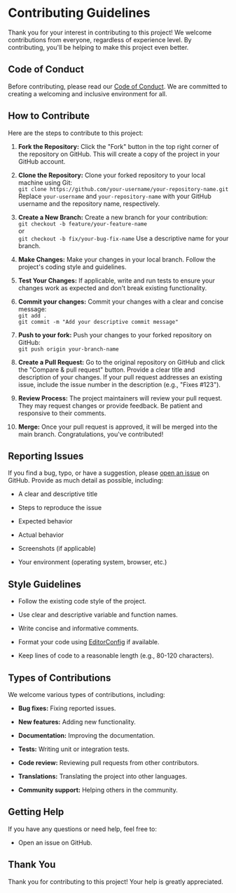 Contributing Guidelines
=======================

Thank you for your interest in contributing to this project! We welcome contributions from everyone, regardless of experience level. By contributing, you'll be helping to make this project even better.

Code of Conduct
---------------

Before contributing, please read our [Code of Conduct](CODE_OF_CONDUCT.md). We are committed to creating a welcoming and inclusive environment for all.

How to Contribute
-----------------

Here are the steps to contribute to this project:

1. **Fork the Repository:** Click the "Fork" button in the top right corner of the repository on GitHub. This will create a copy of the project in your GitHub account.
    
2. **Clone the Repository:** Clone your forked repository to your local machine using Git:  
`git clone https://github.com/your-username/your-repository-name.git`  
Replace `your-username` and `your-repository-name` with your GitHub username and the repository name, respectively.
    
3. **Create a New Branch:** Create a new branch for your contribution:  
`git checkout -b feature/your-feature-name`  
or  
`git checkout -b fix/your-bug-fix-name`  Use a descriptive name for your branch.
    
4. **Make Changes:** Make your changes in your local branch. Follow the project's coding style and guidelines.
    
5. **Test Your Changes:** If applicable, write and run tests to ensure your changes work as expected and don't break existing functionality.
    
6. **Commit your changes:** Commit your changes with a clear and concise message:  
`git add .`  
`git commit -m "Add your descriptive commit message"`
    
7. **Push to your fork:** Push your changes to your forked repository on GitHub:  
`git push origin your-branch-name`
    
8. **Create a Pull Request:** Go to the original repository on GitHub and click the "Compare & pull request" button. Provide a clear title and description of your changes. If your pull request addresses an existing issue, include the issue number in the description (e.g., "Fixes #123").
    
9. **Review Process:** The project maintainers will review your pull request. They may request changes or provide feedback. Be patient and responsive to their comments.
    
10. **Merge:** Once your pull request is approved, it will be merged into the main branch. Congratulations, you've contributed!
    

Reporting Issues
----------------

If you find a bug, typo, or have a suggestion, please [open an issue](https://github.com/your-username/your-repository-name/issues) on GitHub. Provide as much detail as possible, including:

* A clear and descriptive title
    
* Steps to reproduce the issue
    
* Expected behavior
    
* Actual behavior
    
* Screenshots (if applicable)
    
* Your environment (operating system, browser, etc.)
    

Style Guidelines
----------------

* Follow the existing code style of the project.
    
* Use clear and descriptive variable and function names.
    
* Write concise and informative comments.
    
* Format your code using [EditorConfig](https://editorconfig.org/) if available.
    
* Keep lines of code to a reasonable length (e.g., 80-120 characters).
    

Types of Contributions
----------------------

We welcome various types of contributions, including:

* **Bug fixes:** Fixing reported issues.
    
* **New features:** Adding new functionality.
    
* **Documentation:** Improving the documentation.
    
* **Tests:** Writing unit or integration tests.
    
* **Code review:** Reviewing pull requests from other contributors.
    
* **Translations:** Translating the project into other languages.
    
* **Community support:** Helping others in the community.
    

Getting Help
------------

If you have any questions or need help, feel free to:

* Open an issue on GitHub.
    

Thank You
---------

Thank you for contributing to this project! Your help is greatly appreciated.